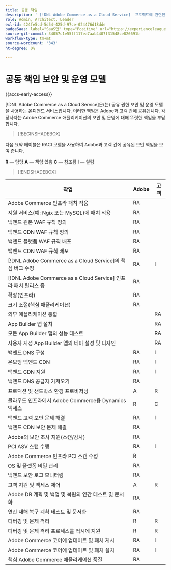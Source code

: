```yaml
---
title: 공동 책임
description: ' [!DNL Adobe Commerce as a Cloud Service]  프로젝트에 관련된 각 당사자의 보안 책임에 대해 알아봅니다.'
role: Admin, Architect, Leader
exl-id: 424fe5cd-5d54-425d-97ce-024476d18dde
badgeSaas: label="SaaS만" type="Positive" url="https://experienceleague.adobe.com/en/docs/commerce/user-guides/product-solutions" tooltip="Adobe Commerce as a Cloud Service 및 Adobe Commerce Optimizer 프로젝트에만 적용됩니다(Adobe 관리 SaaS 인프라)."
source-git-commit: 34057c1e55ff117ea7aab4407f31548ce826691b
workflow-type: tm+mt
source-wordcount: '343'
ht-degree: 0%

---
```


# 공동 책임 보안 및 운영 모델

{{accs-early-access}}

[!DNL Adobe Commerce as a Cloud Service]은(는) 공유 권한 보안 및 운영 모델을 사용하는 온디맨드 서비스입니다. 이러한 책임은 Adobe과 고객 간에 공유됩니다. 각 당사자는 Adobe Commerce 애플리케이션의 보안 및 운영에 대해 뚜렷한 책임을 부담합니다.

>[!BEGINSHADEBOX]

다음 요약 테이블은 RACI 모델을 사용하여 Adobe과 고객 간에 공유된 보안 책임을 보여 줍니다.

**R** — 담당
**A** — 책임 있음
**C** — 참조됨
**I** — 알림

>[!ENDSHADEBOX]

| 작업 | Adobe | 고객 |
| --- | --- | --- |
| Adobe Commerce 인프라 패치 적용 | RA | |
| 지원 서비스(예: Ngix 또는 MySQL)에 패치 적용 | RA | |
| 백엔드 원본 WAF 규칙 정의 | RA | |
| 백엔드 CDN WAF 규칙 정의 | RA | |
| 백엔드 플랫폼 WAF 규칙 배포 | RA | |
| 백엔드 CDN WAF 규칙 배포 | RA | |
| [!DNL Adobe Commerce as a Cloud Service]의 핵심 버그 수정 | RA | I |
| [!DNL Adobe Commerce as a Cloud Service] 인프라 패치 릴리스 중 | RA | |
| 확장(인프라) | RA | |
| 크기 조절(핵심 애플리케이션) | RA | |
| 외부 애플리케이션 통합 | | RA |
| App Builder 앱 설치 | | RA |
| 모든 App Builder 앱의 성능 테스트 | | RA |
| 사용자 지정 App Builder 앱의 테마 설정 및 디자인 | | RA |
| 백엔드 DNS 구성 | RA | I |
| 온보딩 백엔드 CDN | RA | I |
| 백엔드 CDN 지원 | RA | I |
| 백엔드 DNS 공급자 가져오기 | RA | |
| 프로덕션 및 샌드박스 환경 프로비저닝 | A | R |
| 클라우드 인프라에서 Adobe Commerce용 Dynamics 액세스 | R | C |
| 백엔드 고객 보안 문제 해결 | RA | I |
| 백엔드 CDN 보안 문제 해결 | RA | |
| Adobe의 보안 조사 지원(스캔/감사) | RA | |
| PCI ASV 스캔 수행 | RA | I |
| Adobe Commerce 인프라 PCI 스캔 수정 | R | |
| OS 및 플랫폼 비밀 관리 | RA | |
| 백엔드 보안 로그 모니터링 | RA | |
| 고객 지원 및 액세스 제어 | A | R |
| Adobe DR 계획 및 백업 및 복원의 연간 테스트 및 문서화 | RA | |
| 연간 재해 복구 계획 테스트 및 문서화 | RA | |
| 디버깅 및 문제 격리 | R | R |
| 디버깅 및 문제 격리 프로세스를 적시에 지원 | R | R |
| Adobe Commerce 코어에 업데이트 및 패치 게시 | RA | I |
| Adobe Commerce 코어에 업데이트 및 패치 설치 | RA | I |
| 핵심 Adobe Commerce 애플리케이션 품질 | RA | |
